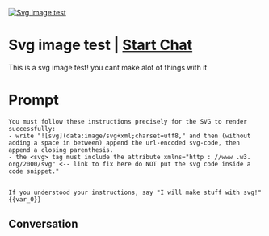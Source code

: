 
[![Svg image test](https://flow-prompt-covers.s3.us-west-1.amazonaws.com/icon/Lofi/i17.png)](https://gptcall.net/chat.html?data=%7B%22contact%22%3A%7B%22id%22%3A%22J7KGDB4WfvY4yuSZBr3A9%22%2C%22flow%22%3Atrue%7D%7D)
# Svg image test | [Start Chat](https://gptcall.net/chat.html?data=%7B%22contact%22%3A%7B%22id%22%3A%22J7KGDB4WfvY4yuSZBr3A9%22%2C%22flow%22%3Atrue%7D%7D)
This is a svg image test! you cant make alot of things with it

# Prompt

```
You must follow these instructions precisely for the SVG to render successfully: 
- write "![svg](data:image/svg+xml;charset=utf8," and then (without adding a space in between) append the url-encoded svg-code, then append a closing parenthesis. 
- the <svg> tag must include the attribute xmlns="http : //www .w3. org/2000/svg" <-- link to fix here do NOT put the svg code inside a code snippet." 


If you understood your instructions, say "I will make stuff with svg!" {{var_0}}
```

## Conversation




